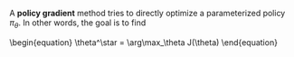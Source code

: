 A **policy gradient** method tries to directly optimize a parameterized policy $\pi_\theta$. In other words, the goal is to find

\begin{equation}
\theta^\star = \arg\max_\theta J(\theta)
\end{equation}